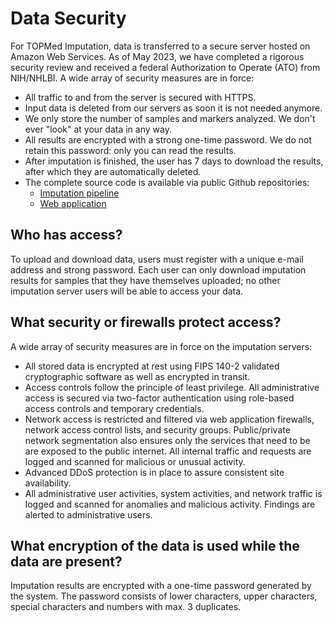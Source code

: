# Data Security

For TOPMed Imputation, data is transferred to a secure server hosted on Amazon Web Services. As of May 2023, we have completed a rigorous security review and received a federal Authorization to Operate (ATO) from NIH/NHLBI. A wide array of security measures are in force:

- All traffic to and from the server is secured with HTTPS.
- Input data is deleted from our servers as soon it is not needed anymore.
- We only store the number of samples and markers analyzed. We don't ever "look" at your data in any way.
- All results are encrypted with a strong one-time password. We do not retain this password: only you can read the results.
- After imputation is finished, the user has 7 days to download the results, after which they are automatically deleted.
- The complete source code is available via public Github repositories: 
  - [Imputation pipeline](https://github.com/statgen/imputationserver/)
  - [Web application](https://github.com/statgen/cloudgene)


## Who has access?

To upload and download data, users must register with a unique e-mail address and strong password. Each user can only download imputation results for samples that they have themselves uploaded; no other imputation server users will be able to access your data.


## What security or firewalls protect access?

A wide array of security measures are in force on the imputation servers:

-	All stored data is encrypted at rest using FIPS 140-2 validated cryptographic software as well as encrypted in transit.
-	Access controls follow the principle of least privilege. All administrative access is secured via two-factor authentication using role-based access controls and temporary credentials.
-	Network access is restricted and filtered via web application firewalls, network access control lists, and security groups. Public/private network segmentation also ensures only the services that need to be are exposed to the public internet. All internal traffic and requests are logged and scanned for malicious or unusual activity.
-	Advanced DDoS protection is in place to assure consistent site availability.
-	All administrative user activities, system activities, and network traffic is logged and scanned for anomalies and malicious activity. Findings are alerted to administrative users.


## What encryption of the data is used while the data are present?

Imputation results are encrypted with a one-time password generated by the system. The password consists of lower characters, upper characters, special characters and numbers with max. 3 duplicates.
